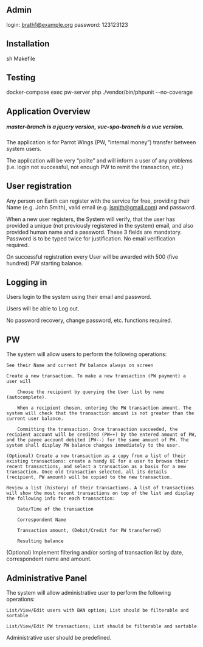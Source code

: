 
## Admin
login: brath1@example.org
password: 123123123

## Installation

sh Makefile

## Testing

docker-compose exec pw-server php ./vendor/bin/phpunit --no-coverage

## Application Overview

<h5>master-branch is a jquery version, vue-spa-branch is a vue version.</h5>

The application is for Parrot Wings (PW, “internal money”) transfer between system users.

The application will be very “polite” and will inform a user of any problems (i.e. login not successful, not enough PW to remit the transaction, etc.)
## User registration

Any person on Earth can register with the service for free, providing their Name (e.g. John Smith), valid email (e.g. jsmith@gmail.com) and password.

When a new user registers, the System will verify, that the user has provided a unique (not previously registered in the system) email, and also provided human name and a password. These 3 fields are mandatory. Password is to be typed twice for justification. No email verification required.

On successful registration every User will be awarded with 500 (five hundred) PW starting balance.
## Logging in

Users login to the system using their email and password.

Users will be able to Log out.

No password recovery, change password, etc. functions required.
## PW

The system will allow users to perform the following operations:

    See their Name and current PW balance always on screen

    Create a new transaction. To make a new transaction (PW payment) a user will

        Choose the recipient by querying the User list by name (autocomplete).

        When a recipient chosen, entering the PW transaction amount. The system will check that the transaction amount is not greater than the current user balance.

        Committing the transaction. Once transaction succeeded, the recipient account will be credited (PW++) by the entered amount of PW, and the payee account debited (PW--) for the same amount of PW. The system shall display PW balance changes immediately to the user.

    (Optional) Create a new transaction as a copy from a list of their existing transactions: create a handy UI for a user to browse their recent transactions, and select a transaction as a basis for a new transaction. Once old transaction selected, all its details (recipient, PW amount) will be copied to the new transaction.

    Review a list (history) of their transactions. A list of transactions will show the most recent transactions on top of the list and display the following info for each transaction:

        Date/Time of the transaction

        Correspondent Name

        Transaction amount, (Debit/Credit for PW transferred)

        Resulting balance

(Optional) Implement filtering and/or sorting of transaction list by date, correspondent name and amount.
## Administrative Panel

The system will allow administrative user to perform the following operations:

    List/View/Edit users with BAN option; List should be filterable and sortable

    List/View/Edit PW transactions; List should be filterable and sortable

Administrative user should be predefined.
